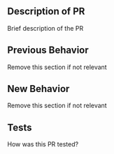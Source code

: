 ## Description of PR

Brief description of the PR

## Previous Behavior

Remove this section if not relevant

## New Behavior

Remove this section if not relevant

## Tests

How was this PR tested?

